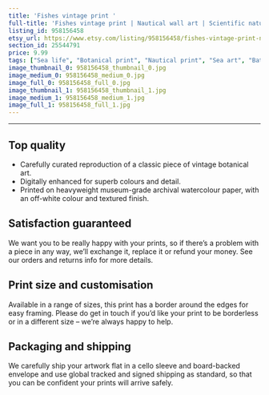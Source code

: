 ```yaml
---
title: 'Fishes vintage print '
full-title: 'Fishes vintage print | Nautical wall art | Scientific nature fish illustrations | Marine ocean life home decor | Beach house, bathroom decor'
listing_id: 958156458
etsy_url: https://www.etsy.com/listing/958156458/fishes-vintage-print-nautical-wall-art?utm_source=site&utm_medium=api&utm_campaign=api
section_id: 25544791
price: 9.99
tags: ["Sea life", "Botanical print", "Nautical print", "Sea art", "Bathroom art", "Beach house", "Nature illustration", "Nautical art", "Marine home decor", "Scientific print", "Marine wall art", "Fish art print", "Poissons"]
image_thumbnail_0: 958156458_thumbnail_0.jpg
image_medium_0: 958156458_medium_0.jpg
image_full_0: 958156458_full_0.jpg
image_thumbnail_1: 958156458_thumbnail_1.jpg
image_medium_1: 958156458_medium_1.jpg
image_full_1: 958156458_full_1.jpg
---
```

---
## Top quality

* Carefully curated reproduction of a classic piece of vintage botanical art.
* Digitally enhanced for superb colours and detail.
* Printed on heavyweight museum-grade archival watercolour paper, with an off-white colour and textured finish.

## Satisfaction guaranteed

We want you to be really happy with your prints, so if there’s a problem with a piece in any way, we’ll exchange it, replace it or refund your money. See our orders and returns info for more details. 

## Print size and customisation

Available in a range of sizes, this print has a border around the edges for easy framing. Please do get in touch if you’d like your print to be borderless or in a different size – we’re always happy to help.

## Packaging and shipping

We carefully ship your artwork flat in a cello sleeve and board-backed envelope and use global tracked and signed shipping as standard, so that you can be confident your prints will arrive safely.
